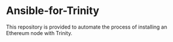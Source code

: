# Ansible-for-Trinity
This repository is provided to automate the process of installing an Ethereum node with Trinity. 
